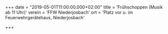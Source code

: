 +++
date = "2019-05-01T11:00:00.000+02:00"
title = 'Frühschoppen (Musik ab 11 Uhr)'
verein = 'FFW Niederjosbach'
ort = 'Platz vor u. im Feuerwehrgerätehaus, Niederjosbach'

+++

      